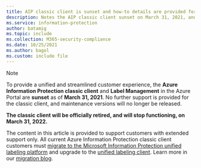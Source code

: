 ```yaml
---
title: AIP classic client is sunset and how-to details are provided for those with extended support only.
description: Notes the AIP classic client sunset on March 31, 2021, and provides links for next steps and more information for customers with extended support.
ms.service: information-protection
author: batamig
ms.topic: include
ms.collection: M365-security-compliance
ms.date: 10/25/2021
ms.author: bagol
ms.custom: include file
---
```


>[!NOTE] 
> To provide a unified and streamlined customer experience, the **Azure Information Protection classic client** and **Label Management** in the Azure Portal are **sunset** as of **March 31, 2021**. No further support is provided for the classic client, and maintenance versions will no longer be released.
>
> **The classic client will be officially retired, and will stop functioning, on March 31, 2022.**
>
> The content in this article is provided to support customers with extended support only. All current Azure Information Protection classic client customers must [migrate to the Microsoft Information Protection unified labeling platform](../tutorial-migrating-to-ul.md) and upgrade to the [unified labeling client](../rms-client/clientv2-admin-guide-install.md). Learn more in our [migration blog](https://techcommunity.microsoft.com/t5/security-compliance-and-identity/final-reminder-to-migrate-from-azure-information-protection/ba-p/2731734).
>
